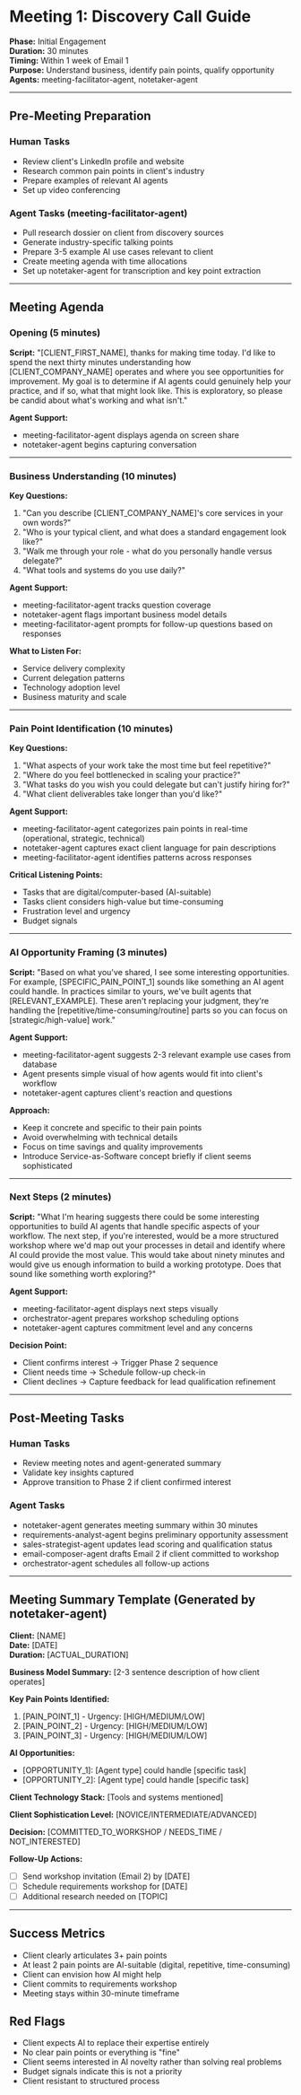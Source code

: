 # Meeting 1: Discovery Call Guide

**Phase:** Initial Engagement  
**Duration:** 30 minutes  
**Timing:** Within 1 week of Email 1  
**Purpose:** Understand business, identify pain points, qualify opportunity  
**Agents:** meeting-facilitator-agent, notetaker-agent  

---

## Pre-Meeting Preparation

### Human Tasks

- Review client's LinkedIn profile and website
- Research common pain points in client's industry
- Prepare examples of relevant AI agents
- Set up video conferencing

### Agent Tasks (meeting-facilitator-agent)

- Pull research dossier on client from discovery sources
- Generate industry-specific talking points
- Prepare 3-5 example AI use cases relevant to client
- Create meeting agenda with time allocations
- Set up notetaker-agent for transcription and key point extraction

---

## Meeting Agenda

### Opening (5 minutes)

**Script:**
"[CLIENT_FIRST_NAME], thanks for making time today. I'd like to spend the next thirty minutes understanding how [CLIENT_COMPANY_NAME] operates and where you see opportunities for improvement. My goal is to determine if AI agents could genuinely help your practice, and if so, what that might look like. This is exploratory, so please be candid about what's working and what isn't."

**Agent Support:**

- meeting-facilitator-agent displays agenda on screen share
- notetaker-agent begins capturing conversation

---

### Business Understanding (10 minutes)

**Key Questions:**

1. "Can you describe [CLIENT_COMPANY_NAME]'s core services in your own words?"
2. "Who is your typical client, and what does a standard engagement look like?"
3. "Walk me through your role - what do you personally handle versus delegate?"
4. "What tools and systems do you use daily?"

**Agent Support:**

- meeting-facilitator-agent tracks question coverage
- notetaker-agent flags important business model details
- meeting-facilitator-agent prompts for follow-up questions based on responses

**What to Listen For:**

- Service delivery complexity
- Current delegation patterns
- Technology adoption level
- Business maturity and scale

---

### Pain Point Identification (10 minutes)

**Key Questions:**

1. "What aspects of your work take the most time but feel repetitive?"
2. "Where do you feel bottlenecked in scaling your practice?"
3. "What tasks do you wish you could delegate but can't justify hiring for?"
4. "What client deliverables take longer than you'd like?"

**Agent Support:**

- meeting-facilitator-agent categorizes pain points in real-time (operational, strategic, technical)
- notetaker-agent captures exact client language for pain descriptions
- meeting-facilitator-agent identifies patterns across responses

**Critical Listening Points:**

- Tasks that are digital/computer-based (AI-suitable)
- Tasks client considers high-value but time-consuming
- Frustration level and urgency
- Budget signals

---

### AI Opportunity Framing (3 minutes)

**Script:**
"Based on what you've shared, I see some interesting opportunities. For example, [SPECIFIC_PAIN_POINT_1] sounds like something an AI agent could handle. In practices similar to yours, we've built agents that [RELEVANT_EXAMPLE]. These aren't replacing your judgment, they're handling the [repetitive/time-consuming/routine] parts so you can focus on [strategic/high-value] work."

**Agent Support:**

- meeting-facilitator-agent suggests 2-3 relevant example use cases from database
- Agent presents simple visual of how agents would fit into client's workflow
- notetaker-agent captures client's reaction and questions

**Approach:**

- Keep it concrete and specific to their pain points
- Avoid overwhelming with technical details
- Focus on time savings and quality improvements
- Introduce Service-as-Software concept briefly if client seems sophisticated

---

### Next Steps (2 minutes)

**Script:**
"What I'm hearing suggests there could be some interesting opportunities to build AI agents that handle specific aspects of your workflow. The next step, if you're interested, would be a more structured workshop where we'd map out your processes in detail and identify where AI could provide the most value. This would take about ninety minutes and would give us enough information to build a working prototype. Does that sound like something worth exploring?"

**Agent Support:**

- meeting-facilitator-agent displays next steps visually
- orchestrator-agent prepares workshop scheduling options
- notetaker-agent captures commitment level and any concerns

**Decision Point:**

- Client confirms interest → Trigger Phase 2 sequence
- Client needs time → Schedule follow-up check-in
- Client declines → Capture feedback for lead qualification refinement

---

## Post-Meeting Tasks

### Human Tasks

- Review meeting notes and agent-generated summary
- Validate key insights captured
- Approve transition to Phase 2 if client confirmed interest

### Agent Tasks

- notetaker-agent generates meeting summary within 30 minutes
- requirements-analyst-agent begins preliminary opportunity assessment
- sales-strategist-agent updates lead scoring and qualification status
- email-composer-agent drafts Email 2 if client committed to workshop
- orchestrator-agent schedules all follow-up actions

---

## Meeting Summary Template (Generated by notetaker-agent)

**Client:** [NAME]  
**Date:** [DATE]  
**Duration:** [ACTUAL_DURATION]  

**Business Model Summary:**
[2-3 sentence description of how client operates]

**Key Pain Points Identified:**

1. [PAIN_POINT_1] - Urgency: [HIGH/MEDIUM/LOW]
2. [PAIN_POINT_2] - Urgency: [HIGH/MEDIUM/LOW]  
3. [PAIN_POINT_3] - Urgency: [HIGH/MEDIUM/LOW]

**AI Opportunities:**

- [OPPORTUNITY_1]: [Agent type] could handle [specific task]
- [OPPORTUNITY_2]: [Agent type] could handle [specific task]

**Client Technology Stack:**
[Tools and systems mentioned]

**Client Sophistication Level:** [NOVICE/INTERMEDIATE/ADVANCED]

**Decision:** [COMMITTED_TO_WORKSHOP / NEEDS_TIME / NOT_INTERESTED]

**Follow-Up Actions:**

- [ ] Send workshop invitation (Email 2) by [DATE]
- [ ] Schedule requirements workshop for [DATE]
- [ ] Additional research needed on [TOPIC]

---

## Success Metrics

- Client clearly articulates 3+ pain points
- At least 2 pain points are AI-suitable (digital, repetitive, time-consuming)
- Client can envision how AI might help
- Client commits to requirements workshop
- Meeting stays within 30-minute timeframe

## Red Flags

- Client expects AI to replace their expertise entirely
- No clear pain points or everything is "fine"
- Client seems interested in AI novelty rather than solving real problems
- Budget signals indicate this is not a priority
- Client resistant to structured process
